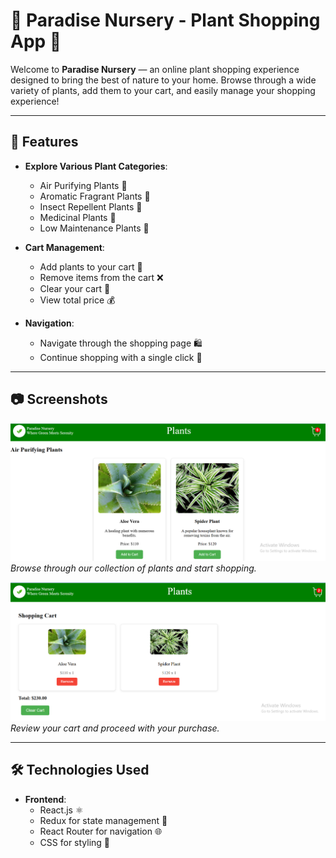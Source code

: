 # 🌿 Paradise Nursery - Plant Shopping App 🌱

Welcome to **Paradise Nursery** — an online plant shopping experience designed to bring the best of nature to your home. Browse through a wide variety of plants, add them to your cart, and easily manage your shopping experience!

---

## 🚀 Features

- **Explore Various Plant Categories**: 
  - Air Purifying Plants 🌿
  - Aromatic Fragrant Plants 🌸
  - Insect Repellent Plants 🐞
  - Medicinal Plants 🌺
  - Low Maintenance Plants 🌾

- **Cart Management**:
  - Add plants to your cart 🛒
  - Remove items from the cart ❌
  - Clear your cart 🧹
  - View total price 💰

- **Navigation**:
  - Navigate through the shopping page 🛍️
  - Continue shopping with a single click 👟
  
---

## 📷 Screenshots

![Shopping Page](./src/assets/Shopping.png)
*Browse through our collection of plants and start shopping.*

![Cart Page](./src/assets/cart.png)
*Review your cart and proceed with your purchase.*

---

## 🛠️ Technologies Used

- **Frontend**:
  - React.js ⚛️
  - Redux for state management 🔄
  - React Router for navigation 🌐
  - CSS for styling 🎨

